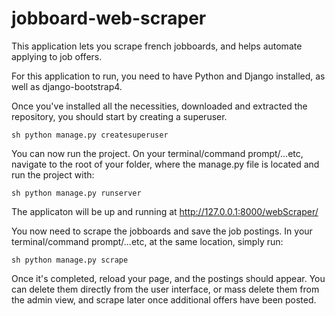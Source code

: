 # jobboard-web-scraper

This application lets you scrape french jobboards, and helps automate applying to job offers.

For this application to run, you need to have Python and Django installed, as well as django-bootstrap4. 



Once you've installed all the necessities, downloaded and extracted the repository, you should start by creating a superuser. 

``sh
python manage.py createsuperuser
``


You can now run the project. On your terminal/command prompt/...etc, navigate to the root of your folder, where the manage.py file is located and run the project with:

``sh
python manage.py runserver
``

The applicaton will be up and running at http://127.0.0.1:8000/webScraper/

You now need to scrape the jobboards and save the job postings. In your terminal/command prompt/...etc, at the same location, simply run:

``sh
python manage.py scrape
``

Once it's completed, reload your page, and the postings should appear. You can delete them directly from the user interface, or mass delete them from the admin view, and scrape later once additional offers have been posted.
